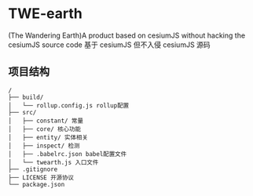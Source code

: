 # TWE-earth

(The Wandering Earth)A product based on cesiumJS without hacking the cesiumJS source code
基于 cesiumJS 但不入侵 cesiumJS 源码

## 项目结构

```
/
├── build/
│   └── rollup.config.js rollup配置
├── src/
│   ├── constant/ 常量
│   ├── core/ 核心功能
│   ├── entity/ 实体相关
│   ├── inspect/ 检测
│   ├── .babelrc.json babel配置文件
│   └── twearth.js 入口文件
├── .gitignore
├── LICENSE 开源协议
└── package.json
```
